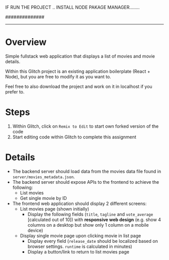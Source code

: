 
IF RUN THE PROJECT .. INSTALL NODE PAKAGE MANAGER........

##############
******************************************************************************************************************************************************************



# Overview

Simple fullstack web application that displays a list of movies and movie details.

Within this Glitch project is an existing application boilerplate (React + Node), but you are free to modify it as you want to.

Feel free to also download the project and work on it in localhost if you prefer to.

# Steps

1. Within Glitch, click on `Remix to Edit` to start own forked version of the code
2. Start editing code within Glitch to complete this assignment

# Details

* The backend server should load data from the movies data file found in `server/movies_metadata.json`.
* The backend server should expose APIs to the frontend to achieve the following:
  * List movies
  * Get single movie by ID
* The frontend web application should display 2 different screens:
  * List movies page (shown initially)
    * Display the following fields (`title`, `tagline` and `vote_average` [calculated out of 10]) with **responsive web design** (e.g. show 4 columns on a desktop but show only 1 column on a mobile device)
  * Display single movie page upon clicking movie in list page
    * Display every field (`release_date` should be localized based on browser settings. `runtime` is calculated in minutes)
    * Display a button/link to return to list movies page





[create-react-app]: https://create-react-app.dev
[Express]: https://expressjs.com/e
